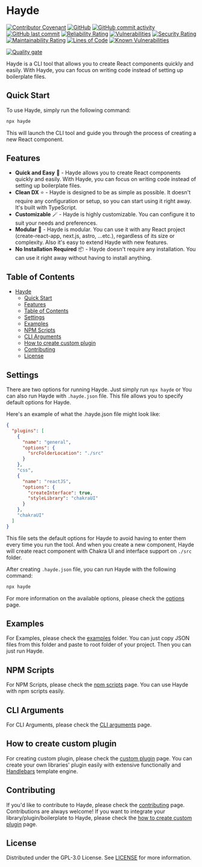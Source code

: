 # Hayde

[![Contributor Covenant](https://img.shields.io/badge/Contributor%20Covenant-2.1-4baaaa.svg)](code_of_conduct.md)
[![GitHub](https://img.shields.io/github/license/sly777/hayde)](https://github.com/sly777/hayde/blob/main/LICENSE)
[![GitHub commit activity](https://img.shields.io/github/commit-activity/m/sly777/hayde)](https://github.com/sly777/hayde/pulse)
[![GitHub last commit](https://img.shields.io/github/last-commit/sly777/hayde)](https://github.com/sly777/hayde/commits/main)
[![Reliability Rating](https://sonarcloud.io/api/project_badges/measure?project=Sly777_hayde&metric=reliability_rating)](https://sonarcloud.io/summary/new_code?id=Sly777_hayde)
[![Vulnerabilities](https://sonarcloud.io/api/project_badges/measure?project=Sly777_hayde&metric=vulnerabilities)](https://sonarcloud.io/summary/new_code?id=Sly777_hayde)
[![Security Rating](https://sonarcloud.io/api/project_badges/measure?project=Sly777_hayde&metric=security_rating)](https://sonarcloud.io/summary/new_code?id=Sly777_hayde)
[![Maintainability Rating](https://sonarcloud.io/api/project_badges/measure?project=Sly777_hayde&metric=sqale_rating)](https://sonarcloud.io/summary/new_code?id=Sly777_hayde)
[![Lines of Code](https://sonarcloud.io/api/project_badges/measure?project=Sly777_hayde&metric=ncloc)](https://sonarcloud.io/summary/new_code?id=Sly777_hayde)
[![Known Vulnerabilities](https://snyk.io/test/github/Sly777/hayde/badge.svg)](https://snyk.io/test/github/Sly777/hayde)

[![Quality gate](https://sonarcloud.io/api/project_badges/quality_gate?project=Sly777_hayde)](https://sonarcloud.io/summary/new_code?id=Sly777_hayde)


Hayde is a CLI tool that allows you to create React components quickly and easily. With Hayde, you can focus on writing code instead of setting up boilerplate files.

## Quick Start

To use Hayde, simply run the following command:

```bash
npx hayde
```

This will launch the CLI tool and guide you through the process of creating a new React component.

## Features

- **Quick and Easy** 🚀 - Hayde allows you to create React components quickly and easily. With Hayde, you can focus on writing code instead of setting up boilerplate files.
- **Clean DX** ⭐ - Hayde is designed to be as simple as possible. It doesn't require any configuration or setup, so you can start using it right away. It's built with TypeScript.
- **Customizable** 🪄 - Hayde is highly customizable. You can configure it to suit your needs and preferences.
- **Modular** 🧩 - Hayde is modular. You can use it with any React project (create-react-app, next.js, astro, ...etc.), regardless of its size or complexity. Also it's easy to extend Hayde with new features.
- **No Installation Required** 📦 - Hayde doesn't require any installation. You can use it right away without having to install anything.

## Table of Contents

- [Hayde](#hayde)
  - [Quick Start](#quick-start)
  - [Features](#features)
  - [Table of Contents](#table-of-contents)
  - [Settings](#settings)
  - [Examples](#examples)
  - [NPM Scripts](#npm-scripts)
  - [CLI Arguments](#cli-arguments)
  - [How to create custom plugin](#how-to-create-custom-plugin)
  - [Contributing](#contributing)
  - [License](#license)

## Settings

There are two options for running Hayde. Just simply run `npx hayde` or You can also run Hayde with `.hayde.json` file. This file allows you to specify default options for Hayde. 

Here's an example of what the .hayde.json file might look like:

```json
{
  "plugins": [
    {
      "name": "general",
      "options": {
        "srcFolderLocation": "./src"
      }
    },
    "css",
    {
      "name": "reactJS",
      "options": {
        "createInterface": true,
        "styleLibrary": "chakraUI"
      }
    },
    "chakraUI"
  ]
}


```

This file sets the default options for Hayde to avoid having to enter them every time you run the tool. And when you create a new component, Hayde will create react component with Chakra UI and interface support on `./src` folder.

After creating `.hayde.json` file, you can run Hayde with the following command:

```bash
npx hayde
```

For more information on the available options, please check the [options](./docs/options.md) page.

## Examples

For Examples, please check the [examples](./examples) folder. You can just copy JSON files from this folder and paste to root folder of your project. Then you can just run Hayde.

## NPM Scripts

For NPM Scripts, please check the [npm scripts](./docs/npm-scripts.md) page. You can use Hayde with npm scripts easily.

## CLI Arguments

For CLI Arguments, please check the [CLI arguments](./docs/cli-arguments.md) page.

## How to create custom plugin

For creating custom plugin, please check the [custom plugin](./docs/how-to-create-custom-plugin.md) page. You can create your own libraries' plugin easily with extensive functionally and [Handlebars](https://handlebarsjs.com/) template engine.

## Contributing

If you'd like to contribute to Hayde, please check the [contributing](./docs/contributing.md) page. Contributions are always welcome! If you want to integrate your library/plugin/boilerplate to Hayde, please check the [how to create custom plugin](./docs/how-to-create-custom-plugin.md) page.

## License

Distributed under the GPL-3.0 License. See [LICENSE](LICENSE) for more information.
